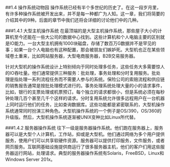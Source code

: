 ##1.4 操作系统动物园
操作系统已经有半个多世纪的历史了。在这一段岁月里，有许多种操作系统被开发出来，并不是每一种都广为人知。这一章，我们将简要的介绍其中的9种。后面的章节中我们还将会详细的讨论他们中的几种。

###1.4.1 大型主机操作系统
在最顶端的是大型主机操作系统，那些屋子大小的计算机至今还能在一些大公司的数据中心找到。这些计算机和个人电脑主要的区别就是IO能力。一台大型主机拥有1000块磁盘，存储了数百万G数据并不是罕见的事；如果一台个人电脑也有这种配置，那会被朋友们嫉妒死。大型机也正在某些领域卷土重来，比如网站服务器，大型电商服务器，B2B交易服务器。

针对大型机的操作系统设计上特别倾向于同时处理多任务，这些任务大多需要惊人的IO吞吐量。他们通常提供三种服务：批处理，事务处理和分时复用服务。批处理是指处理一系列流程任务而不需要人参与的系统。保险公司的索赔流程和供应链的销售报告通常是按批处理模式进行的。事务处理系统处理大量的小的请求事件，比如，银行的支票处理或机票预订。每个独立的请求都很小，但是系统必须在每秒钟处理几百个甚至几千个这样的请求。分时复用系统允许很多远程用户在一台机器上同时运行他们的任务，比如查询数据库。这些功能都是紧密联系的，大型机操作系统通常同时扮演三种角色。大型机操作系统的一个例子是OS/390，OS/360的升级版。然后，大型机操作系统逐渐被UNIX变种比如Linux所代替。

###1.4.2 服务器操作系统
往下一级是服务器操作系统。他们跑在服务器上，服务器可以是大型个人计算机，工作站，抑或是大型机。他们通过网络为多个用户提供服务，使用户们可以共享软硬件资源。服务器可以提供打印服务，文件服务，或者网页服务。互联网基础设施提供商运行了很多服务器主机，他们的客户们用这些服务器运行网站，处理请求。典型的服务器操作系统有Solaris，FreeBSD，Linux和Windows Server 201x。
